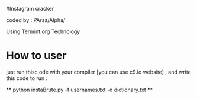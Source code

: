 #Instagram cracker


coded by : PArsa/Alpha/


Using  Termint.org Technology


# How to user

 just run thisc ode with your compiler [you can use c9.io website] , and write this code to run :

** python instaBrute.py -f usernames.txt -d dictionary.txt **
